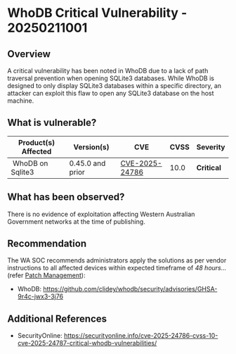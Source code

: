 # WhoDB Critical Vulnerability - 20250211001

## Overview

A critical vulnerability has been noted in WhoDB due to a lack of path traversal prevention when opening SQLite3 databases. While WhoDB is designed to only display SQLite3 databases within a specific directory, an attacker can exploit this flaw to open any SQLite3 database on the host machine.

## What is vulnerable?

| Product(s) Affected | Version(s) | CVE                                                                                                                                      | CVSS         | Severity                                                       |
| ------------------- | ---------- | ---------------------------------------------------------------------------------------------------------------------------------------- | ------------ | -------------------------------------------------------------- |
|  WhoDB on Sqlite3      | 0.45.0 and prior    | [CVE-2025-24786](https://nvd.nist.gov/vuln/detail/CVE-2025-24786)                                                                        | 10.0       | **Critical**                                   |


## What has been observed?

There is no evidence of exploitation affecting Western Australian Government networks at the time of publishing.

## Recommendation

The WA SOC recommends administrators apply the solutions as per vendor instructions to all affected devices within expected timeframe of *48 hours...* (refer [Patch Management](../guidelines/patch-management.md)):

- WhoDB: <https://github.com/clidey/whodb/security/advisories/GHSA-9r4c-jwx3-3j76>

## Additional References

- SecurityOnline: <https://securityonline.info/cve-2025-24786-cvss-10-cve-2025-24787-critical-whodb-vulnerabilities/> 
